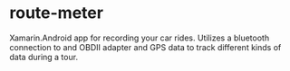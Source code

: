 # route-meter
Xamarin.Android app for recording your car rides. Utilizes a bluetooth connection to and OBDII adapter and GPS data to track different kinds of data during a tour.
